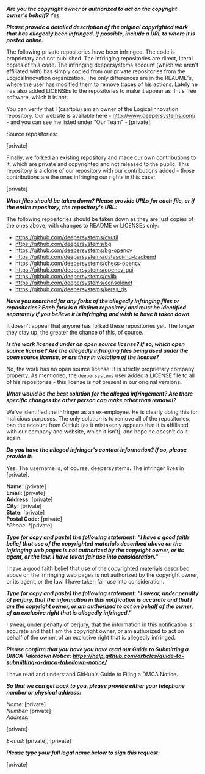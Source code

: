 ***Are you the copyright owner or authorized to act on the copyright
owner's behalf?*** Yes.

***Please provide a detailed description of the original copyrighted work
that has allegedly been infringed. If possible, include a URL to where it
is posted online.***

The following private repositories have been infringed. The code is
proprietary and not published. The infringing repositories are direct,
literal copies of this code. The infringing deepersystems account (which we
aren't affiliated with) has simply copied from our private repositories
from the LogicalInnovation organization. The only differences are in the
README's, where the user has modified them to remove traces of his actions.
Lately he has also added LICENSEs to the repositories to make it appear as
if it's free software, which it is *not*.

You can verify that I (csaftoiu) am an owner of the LogicalInnovation
repository. Our website is available here - http://www.deepersystems.com/ -
and you can see me listed under "Our Team" -
[private].

Source repositories:

[private]

Finally, we forked an existing repository and made our own contributions to
it, which are private and copyrighted and not released to the public. This
repository is a clone of our repository with our contributions added -
those contributions are the ones infringing our rights in this case:

[private]

***What files should be taken down? Please provide URLs for each file, or
if the entire repository, the repository's URL:***

The following repositories should be taken down as they are just copies of
the ones above, with changes to README or LICENSEs only:

- https://github.com/deepersystems/cvutil  
- https://github.com/deepersystems/bg  
- https://github.com/deepersystems/bg-opencv  
- https://github.com/deepersystems/datasci-hq-backend  
- https://github.com/deepersystems/chess-opencv  
- https://github.com/deepersystems/opencv-gui  
- https://github.com/deepersystems/cvlib  
- https://github.com/deepersystems/consolenet  
- https://github.com/deepersystems/keras_ds

***Have you searched for any forks of the allegedly infringing files or
repositories? Each fork is a distinct repository and must be identified
separately if you believe it is infringing and wish to have it taken
down.***

It doesn't appear that anyone has forked these repositories yet. The longer
they stay up, the greater the chance of this, of course.

***Is the work licensed under an open source license? If so, which open
source license? Are the allegedly infringing files being used under the
open source license, or are they in violation of the license?***

No, the work has no open source license. It is strictly proprietary company
property. As mentioned, the `deepersystems` user added a LICENSE file to
all of his repositories - this license is *not* present in our original
versions.

***What would be the best solution for the alleged infringement? Are there
specific changes the other person can make other than removal?***

We've identified the infringer as an ex-employee. He is clearly doing this
for malicious purposes. The only solution is to remove all of the
repositories, ban the account from GitHub (as it mistakenly appears that it
is affiliated with our company and website, which it isn't), and hope he
doesn't do it again.

***Do you have the alleged infringer's contact information? If so, please
provide it:***

Yes. The username is, of course, deepersystems. The infringer lives in
[private].

**Name:** [private]  
**Email:** [private]   
**Address:** [private]   
**City:** [private]  
**State:** [private]  
**Postal Code:** [private]  
**Phone:* *[private] 

***Type (or copy and paste) the following statement: "I have a good faith
belief that use of the copyrighted materials described above on the
infringing web pages is not authorized by the copyright owner, or its
agent, or the law. I have taken fair use into consideration."***

I have a good faith belief that use of the copyrighted materials described
above on the infringing web pages is not authorized by the copyright owner,
or its agent, or the law. I have taken fair use into consideration.

***Type (or copy and paste) the following statement: "I swear, under
penalty of perjury, that the information in this notification is accurate
and that I am the copyright owner, or am authorized to act on behalf of the
owner, of an exclusive right that is allegedly infringed."***

I swear, under penalty of perjury, that the information in this
notification is accurate and that I am the copyright owner, or am
authorized to act on behalf of the owner, of an exclusive right that is
allegedly infringed.

***Please confirm that you have you have read our Guide to Submitting a
DMCA Takedown Notice:
https://help.github.com/articles/guide-to-submitting-a-dmca-takedown-notice/***

I have read and understand GitHub's Guide to Filing a DMCA Notice.

***So that we can get back to you, please provide either your telephone
number or physical address:***

*Name:* [private]  
*Number:* [private]  
*Address:*  

[private]

*E-mail:* [private], [private]

***Please type your full legal name below to sign this request:***

[private]
